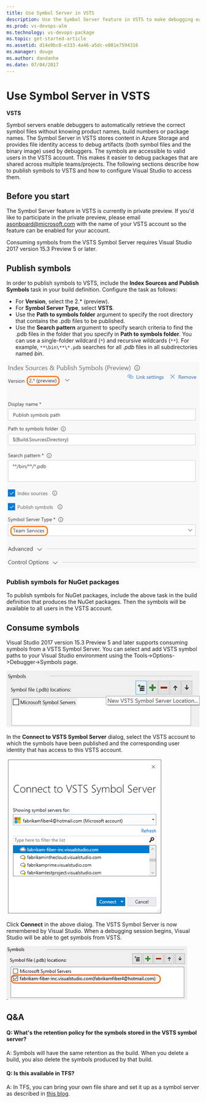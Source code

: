 ```yaml
---
title: Use Symbol Server in VSTS
description: Use the Symbol Server feature in VSTS to make debugging easier
ms.prod: vs-devops-alm
ms.technology: vs-devops-package
ms.topic: get-started-article
ms.assetid: d14e9bc0-e333-4a46-a5dc-e081e7594316
ms.manager: douge
ms.author: dandanhe
ms.date: 07/04/2017
---
```


# Use Symbol Server in VSTS

**VSTS**

Symbol servers enable debuggers to automatically retrieve the correct symbol files without knowing product names, build numbers or package names. 
The Symbol Server in VSTS stores content in Azure Storage and provides file identity access to debug artifacts (both symbol files and the binary image) used by debuggers.
The symbols are accessible to valid users in the VSTS account. This makes it easier to debug packages that are shared across multiple teams/projects.
The following sections describe how to publish symbols to VSTS and how to configure Visual Studio to access them. 

## Before you start
The Symbol Server feature in VSTS is currently in private preview. If you'd like to participate in the private preview, please email <asonboard@microsoft.com> with the name of your VSTS account so the feature can be enabled for your account.

Consuming symbols from the VSTS Symbol Server requires Visual Studio 2017 version 15.3 Preview 5 or later.

## Publish symbols
In order to publish symbols to VSTS, include the **Index Sources and Publish Symbols** task in your build definition. Configure the task as follows:

* For **Version**, select the 2.\* (preview).  
* For **Symbol Server Type**, select **VSTS**. 
* Use the **Path to symbols folder** argument to specify the root directory that contains the .pdb files to be published. 
* Use the **Search pattern** argument to specify search criteria to find the .pdb files in the folder that you specify in **Path to symbols folder**. You can use a single-folder wildcard (```*```) and recursive wildcards (```**```).
For example, ```**\bin\**\*.pdb``` searches for all *.pdb* files in all subdirectories named *bin*.

![Publish Symbols Task](_img/symboltaskv2.png)

### Publish symbols for NuGet packages
To publish symbols for NuGet packages, include the above task in the build definition that produces the NuGet packages. Then the symbols will be available to all users in the VSTS account. 

## Consume symbols

Visual Studio 2017 version 15.3 Preview 5 and later supports consuming symbols from a VSTS Symbol Server. 
You can select and add VSTS symbol paths to your Visual Studio environment using the Tools->Options->Debugger->Symbols page.

![Add VSTS Symbol Server in VS Debugger](_img/vsdebugger1.jpg)

In the **Connect to VSTS Symbol Server** dialog, select the VSTS account to which the symbols have been published and the corresponding user identity that has access to this VSTS account. 

![Connect to VSTS Symbol Server](_img/connectsymbolserver.png)

Click **Connect** in the above dialog. The VSTS Symbol Server is now remembered by Visual Studio. When a debugging session begins, Visual Studio will be able to get symbols from VSTS.

![Add VSTS Symbol Server in VS Debugger](_img/vsdebugger2.png)

## Q&A
<!-- BEGINSECTION class="md-qanda" -->

#### Q: What's the  retention policy for the symbols stored in the VSTS symbol server?

A: Symbols will have the same retention as the build. When you delete a build, you also delete the symbols produced by that build.

#### Q: Is this available in TFS?

A: In TFS, you can bring your own file share and set it up as a symbol server as described in [this blog](https://edsquared.com/source-server-and-symbol-server-support-in-tfs-2010-cf35ed5527e2). 

<!-- ENDSECTION -->


